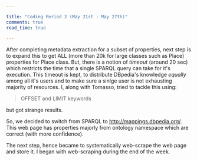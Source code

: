 ```yaml
---

title: "Coding Period 2 (May 21st - May 27th)"
comments: true
read_time: true

---
```

After completing metadata extraction for a subset of properties, next step is to expand this to get ALL (more than 20k for large classes such as Place) properties for Place class. But, there is a notion of *timeout* (around 20 sec) which restricts the time that a single SPARQL query can take for it's execution. This timeout is kept, to distribute DBpedia's knowledge *equally* among all it's users and to make sure a sinlge user is not exhausting majority of resources. I, along with Tomasso, tried to tackle this using: 
> OFFSET and LIMIT keywords

but got strange results. 

So, we decided to switch from SPARQL to http://mappings.dbpedia.org/. This web page has properties majorly from ontology namespace which are correct (with more confidence). 

The next step, hence became to systematically web-scrape the web page and store it.  I began with web-scraping during the end of the week.




